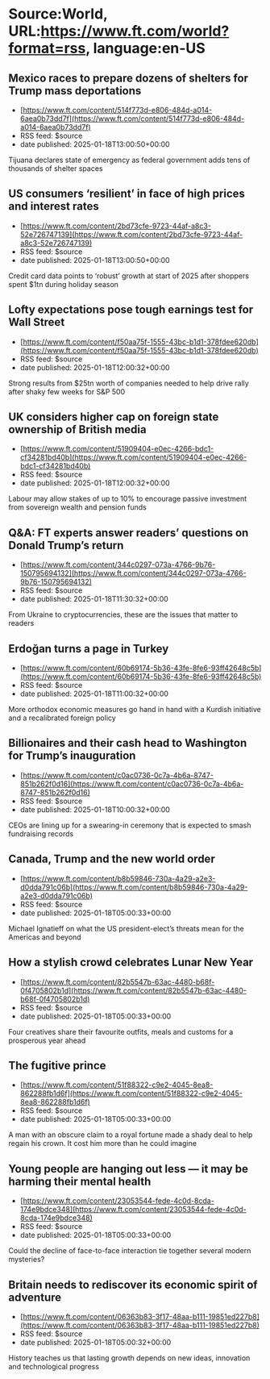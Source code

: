 # Source:World, URL:https://www.ft.com/world?format=rss, language:en-US

## Mexico races to prepare dozens of shelters for Trump mass deportations
 - [https://www.ft.com/content/514f773d-e806-484d-a014-6aea0b73dd7f](https://www.ft.com/content/514f773d-e806-484d-a014-6aea0b73dd7f)
 - RSS feed: $source
 - date published: 2025-01-18T13:00:50+00:00

Tijuana declares state of emergency as federal government adds tens of thousands of shelter spaces

## US consumers ‘resilient’ in face of high prices and interest rates
 - [https://www.ft.com/content/2bd73cfe-9723-44af-a8c3-52e726747139](https://www.ft.com/content/2bd73cfe-9723-44af-a8c3-52e726747139)
 - RSS feed: $source
 - date published: 2025-01-18T13:00:50+00:00

Credit card data points to ‘robust’ growth at start of 2025 after shoppers spent $1tn during holiday season

## Lofty expectations pose tough earnings test for Wall Street
 - [https://www.ft.com/content/f50aa75f-1555-43bc-b1d1-378fdee620db](https://www.ft.com/content/f50aa75f-1555-43bc-b1d1-378fdee620db)
 - RSS feed: $source
 - date published: 2025-01-18T12:00:32+00:00

Strong results from $25tn worth of companies needed to help drive rally after shaky few weeks for S&P 500

## UK considers higher cap on foreign state ownership of British media
 - [https://www.ft.com/content/51909404-e0ec-4266-bdc1-cf34281bd40b](https://www.ft.com/content/51909404-e0ec-4266-bdc1-cf34281bd40b)
 - RSS feed: $source
 - date published: 2025-01-18T12:00:32+00:00

Labour may allow stakes of up to 10% to encourage passive investment from sovereign wealth and pension funds

## Q&A: FT experts answer readers’ questions on Donald Trump’s return
 - [https://www.ft.com/content/344c0297-073a-4766-9b76-150795694132](https://www.ft.com/content/344c0297-073a-4766-9b76-150795694132)
 - RSS feed: $source
 - date published: 2025-01-18T11:30:32+00:00

From Ukraine to cryptocurrencies, these are the issues that matter to readers

## Erdoğan turns a page in Turkey
 - [https://www.ft.com/content/60b69174-5b36-43fe-8fe6-93ff42648c5b](https://www.ft.com/content/60b69174-5b36-43fe-8fe6-93ff42648c5b)
 - RSS feed: $source
 - date published: 2025-01-18T11:00:32+00:00

More orthodox economic measures go hand in hand with a Kurdish initiative and a recalibrated foreign policy

## Billionaires and their cash head to Washington for Trump’s inauguration
 - [https://www.ft.com/content/c0ac0736-0c7a-4b6a-8747-851b262f0d16](https://www.ft.com/content/c0ac0736-0c7a-4b6a-8747-851b262f0d16)
 - RSS feed: $source
 - date published: 2025-01-18T10:00:32+00:00

CEOs are lining up for a swearing-in ceremony that is expected to smash fundraising records

## Canada, Trump and the new world order
 - [https://www.ft.com/content/b8b59846-730a-4a29-a2e3-d0dda791c06b](https://www.ft.com/content/b8b59846-730a-4a29-a2e3-d0dda791c06b)
 - RSS feed: $source
 - date published: 2025-01-18T05:00:33+00:00

Michael Ignatieff on what the US president-elect’s threats mean for the Americas and beyond

## How a stylish crowd celebrates Lunar New Year
 - [https://www.ft.com/content/82b5547b-63ac-4480-b68f-0f4705802b1d](https://www.ft.com/content/82b5547b-63ac-4480-b68f-0f4705802b1d)
 - RSS feed: $source
 - date published: 2025-01-18T05:00:33+00:00

Four creatives share their favourite outfits, meals and customs for a prosperous year ahead

## The fugitive prince
 - [https://www.ft.com/content/51f88322-c9e2-4045-8ea8-862288fb1d6f](https://www.ft.com/content/51f88322-c9e2-4045-8ea8-862288fb1d6f)
 - RSS feed: $source
 - date published: 2025-01-18T05:00:33+00:00

A man with an obscure claim to a royal fortune made a shady deal to help regain his crown. It cost him more than he could imagine

## Young people are hanging out less — it may be harming their mental health
 - [https://www.ft.com/content/23053544-fede-4c0d-8cda-174e9bdce348](https://www.ft.com/content/23053544-fede-4c0d-8cda-174e9bdce348)
 - RSS feed: $source
 - date published: 2025-01-18T05:00:33+00:00

Could the decline of face-to-face interaction tie together several modern mysteries?

## Britain needs to rediscover its economic spirit of adventure
 - [https://www.ft.com/content/06363b83-3f17-48aa-b111-19851ed227b8](https://www.ft.com/content/06363b83-3f17-48aa-b111-19851ed227b8)
 - RSS feed: $source
 - date published: 2025-01-18T05:00:32+00:00

History teaches us that lasting growth depends on new ideas, innovation and technological progress

